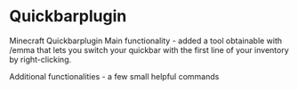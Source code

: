 # Quickbarplugin
Minecraft Quickbarplugin
Main functionality - added a tool obtainable with /emma that lets you switch your quickbar with the first line of your inventory by right-clicking.

Additional functionalities - a few small helpful commands

